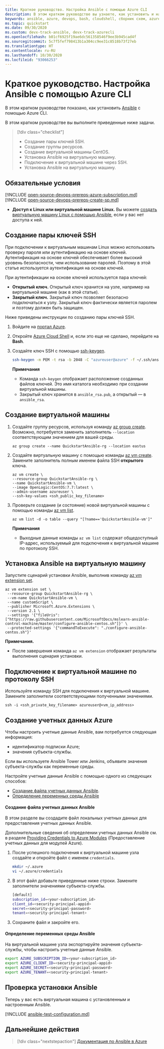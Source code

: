 ```yaml
---
title: Краткое руководство. Настройка Ansible с помощью Azure CLI
description: В этом кратком руководстве вы узнаете, как установить и настроить Ansible для управления ресурсами Azure в Ubuntu, CentOS и SLES.
keywords: ansible, azure, devops, bash, cloudshell, сборник схем, azure cli
ms.topic: quickstart
ms.date: 09/30/2020
ms.custom: devx-track-ansible, devx-track-azurecli
ms.openlocfilehash: b01cf6925f19ae6dc561358546f9ee3b945cad4f
ms.sourcegitcommit: 5c7f5fef798413b1a304cc9ee31c8518b73f27eb
ms.translationtype: HT
ms.contentlocale: ru-RU
ms.lasthandoff: 10/30/2020
ms.locfileid: "93066253"
---
```

# <a name="quickstart-configure-ansible-using-azure-cli"></a>Краткое руководство. Настройка Ansible с помощью Azure CLI

В этом кратком руководстве показано, как установить [Ansible](https://docs.ansible.com/) с помощью Azure CLI.

В этом кратком руководстве вы выполните приведенные ниже задачи.

> [!div class="checklist"]
> * Создание пары ключей SSH.
> * Создание группы ресурсов.
> * Создание виртуальной машины CentOS. 
> * Установка Ansible на виртуальную машину.
> * Подключение к виртуальной машине через SSH.
> * Установка Ansible на виртуальную машину.

## <a name="prerequisites"></a>Обязательные условия

[!INCLUDE [open-source-devops-prereqs-azure-subscription.md](../includes/open-source-devops-prereqs-azure-subscription.md)]
[!INCLUDE [open-source-devops-prereqs-create-sp.md](../includes/open-source-devops-prereqs-create-service-principal.md)]
- **Доступ к Linux или виртуальной машине Linux.** Вы можете [создать виртуальную машину Linux с помощью Ansible](/azure/virtual-network/quick-create-cli), если у вас нет доступа к ней.

## <a name="create-an-ssh-key-pair"></a>Создание пары ключей SSH

При подключении к виртуальным машинам Linux можно использовать проверку пароля или аутентификацию на основе ключей. Аутентификация на основе ключей обеспечивает более высокий уровень безопасности, чем использование паролей. Поэтому в этой статье используется аутентификация на основе ключей.

При аутентификации на основе ключей используется пара ключей:

- **Открытый ключ.** Открытый ключ хранится на узле, например на виртуальной машине (как в этой статье).
- **Закрытый ключ.** Закрытый ключ позволяет безопасно подключаться к узлу. Закрытый ключ фактически является паролем и поэтому должен быть защищен.
        
Ниже приведены инструкции по созданию пары ключей SSH.

1. Войдите на [портал Azure](https://portal.azure.com).

1. Откройте [Azure Cloud Shell](/azure/cloud-shell/overview) и, если это еще не сделано, перейдите на **Bash**.

1. Создайте ключ SSH с помощью [ssh-keygen](https://www.ssh.com/ssh/keygen/).

    ```bash
    ssh-keygen -m PEM -t rsa -b 2048 -C "azureuser@azure" -f ~/.ssh/ansible_rsa -N ""
    ```

    **Примечания**

    - Команда `ssh-keygen` отображает расположение созданных файлов ключей. Это имя каталога необходимо при создании виртуальной машины.
    - Закрытый ключ хранится в `ansible_rsa.pub`, а открытый — в `ansible_rsa`.

## <a name="create-a-virtual-machine"></a>Создание виртуальной машины

1. Создайте группу ресурсов, используя команду [az group create](/cli/azure/group#az-group-create). Возможно, потребуется заменить заполнитель `--location` соответствующим значением для вашей среды.

    ```azurecli
    az group create --name QuickstartAnsible-rg --location eastus
    ```

1. Создайте виртуальную машину с помощью команды [az vm create](/cli/azure/vm#az-vm-create). Замените заполнитель полным именем файла SSH **открытого** ключа.

    ```azurecli
    az vm create \
    --resource-group QuickstartAnsible-rg \
    --name QuickstartAnsible-vm \
    --image OpenLogic:CentOS:7.7:latest \
    --admin-username azureuser \
    --ssh-key-values <ssh_public_key_filename>
    ```

1. Проверьте создание (и состояние) новой виртуальной машины с помощью команды [az vm list](/cli/azure/vm#az-vm-list).

    ```azurecli
    az vm list -d -o table --query "[?name=='QuickstartAnsible-vm']"
    ```

    **Примечания**

    - Выходные данные команды `az vm list` содержат общедоступный IP-адрес, используемый для подключения к виртуальной машине по протоколу SSH.

## <a name="install-ansible-on-the-virtual-machine"></a>Установка Ansible на виртуальную машину

Запустите сценарий установки Ansible, выполнив команду [az vm extension set](/cli/azure/vm/extension?#az-vm-extension-set).

```azurecli
az vm extension set \
 --resource-group QuickstartAnsible-rg \
 --vm-name QuickstartAnsible-vm \
 --name customScript \
 --publisher Microsoft.Azure.Extensions \
 --version 2.1 \
 --settings '{"fileUris":["https://raw.githubusercontent.com/MicrosoftDocs/mslearn-ansible-control-machine/master/configure-ansible-centos.sh"]}' \
 --protected-settings '{"commandToExecute": "./configure-ansible-centos.sh"}'
```

**Примечания.**

- После завершения команда `az vm extension` отображает результаты выполнения сценария установки.

## <a name="connect-to-your-virtual-machine-via-ssh"></a>Подключение к виртуальной машине по протоколу SSH

Используйте команду SSH для подключения к виртуальной машине. Замените заполнители соответствующими полученными значениями.

```azurecli
ssh -i <ssh_private_key_filename> azureuser@<vm_ip_address>
```

## <a name="create-azure-credentials"></a>Создание учетных данных Azure

Чтобы настроить учетные данные Ansible, вам потребуется следующая информация:

* идентификатор подписки Azure;
* значения субъекта-службы.

Если вы используете Ansible Tower или Jenkins, объявите значения субъекта-службы как переменные среды.

Настройте учетные данные Ansible с помощью одного из следующих способов:

- [Создание файла учетных данных Ansible](#file-credentials).
- [Определение переменных среды Ansible](#env-credentials)

#### <a name="span-idfile-credentials-create-ansible-credentials-file"></a><span id="file-credentials"/> Создание файла учетных данных Ansible

В этом разделе вы создадите файл локальных учетных данных для предоставления учетных данных Ansible.

Дополнительные сведения об определении учетных данных Ansible см. в разделе [Providing Credentials to Azure Modules](https://docs.ansible.com/ansible/guide_azure.html#providing-credentials-to-azure-modules) (Предоставление учетных данных для модулей Azure).

1. После успешного подключения к виртуальной машине узла создайте и откройте файл с именем `credentials`.

    ```bash
    mkdir ~/.azure
    vi ~/.azure/credentials
    ```

1. В этот файл добавьте приведенные ниже строки. Замените заполнители значениями субъекта-службы.

    ```bash
    [default]
    subscription_id=<your-subscription_id>
    client_id=<security-principal-appid>
    secret=<security-principal-password>
    tenant=<security-principal-tenant>
    ```

1. Сохраните файл и закройте его.

#### <a name="span-idenv-credentialsdefine-ansible-environment-variables"></a><span id="env-credentials"/>Определение переменных среды Ansible

На виртуальной машине узла экспортируйте значения субъекта-службы, чтобы настроить учетные данные Ansible.

```bash
export AZURE_SUBSCRIPTION_ID=<your-subscription_id>
export AZURE_CLIENT_ID=<security-principal-appid>
export AZURE_SECRET=<security-principal-password>
export AZURE_TENANT=<security-principal-tenant>
```

## <a name="test-ansible-installation"></a>Проверка установки Ansible

Теперь у вас есть виртуальная машина с установленным и настроенным Ansible.

[!INCLUDE [ansible-test-configuration.md](includes/ansible-test-configuration.md)]

## <a name="next-steps"></a>Дальнейшие действия

> [!div class="nextstepaction"]
> [Документация по Ansible в Azure](./index.yml)

